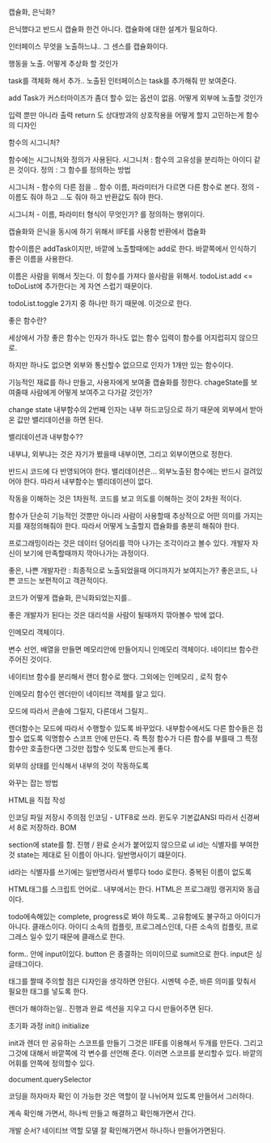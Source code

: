캡슐화, 은닉화?

은닉했다고 반드시 캡슐화 한건 아니다.
캡슐화에 대한 설계가 필요하다.

인터페이스 무엇을 노출하느냐.. 그 센스를 캡슐화이다.

행동을 노출. 어떻게 추상화 할 것인가

task를 객체화 해서 추가..
노출된 인터페이스는 task를 추가해줘 만 보여준다.

add Task가 커스터마이즈가 좀더 할수 있는 옵션이 없음.
어떻게 외부에 노출할 것인가

입력 뿐만 아니라 출력 return 도 상대방과의
상호작용을 어떻게 할지 고민하는게 함수의 디자인

함수의 시그니처?

함수에는 시그니처와 정의가 사용된다.
시그니처 : 함수의 고유성을 분리하는 아이디 같은 것이다.
정의 : 그 함수를 정의하는 방법

시그니처 - 함수의 다른 점을 .. 함수 이름, 파라미터가 다르면 다른 함수로 본다.
정의 - 이름도 줘야 하고 ...도 줘야 하고 반환값도 줘야 한다.

시그니처 - 이름, 파라미터 형식이 무엇인가? 를 정의하는 행위이다.

캡슐화와 은닉을 동시에 하기 위해서 IIFE를 사용함
반환에서 캡슐화

함수이름은 addTask이지만, 바깥에 노출할때에는 add로 한다.
바깥쪽에서 인식하기 좋은 이름을 사용한다.

이름은 사람을 위해서 짓는다. 이 함수를 가져다 쓸사람을 위해서.
todoList.add <= toDoList에 추가한다는 게 자연 스럽기 때문이다.

todoList.toggle 2가지 중 하나만 하기 때문에. 이것으로 한다.

좋은 함수란? 

세상에서 가장 좋은 함수는 인자가 하나도 없는 함수
입력이 함수를 어지럽히지 않으므로.

하지만 하나도 없으면 외부와 통신할수 없으므로 인자가 1개만 있는 함수이다.

기능적인 재료를 하나 만들고, 사용자에게 보여줄 캡슐화를 정한다.
chageState를 보여줄때 사람에게 어떻게 보여주고 다가갈 것인가?

change state 내부함수의 2번째 인자는 내부 하드코딩으로 하기 때문에 외부에서 받아온 값만
밸리데이션을 하면 된다.

밸리데이션과 내부함수??

내부냐, 외부냐는 것은 자기가 봤을때 내부이면, 그리고 외부이면으로 정한다.

반드시 코드에 다 반영되어야 한다.
밸리데이션은... 외부노출된 함수에는 반드시 걸려있어야 한다.
따라서 내부함수는 밸리데이션이 없다.

작동을 이해하는 것은 1차원적.
코드를 보고 의도를 이해하는 것이 2차원 적이다.

함수가 단순히 기능적인 것뿐만 아니라 사람이 사용할때 추상적으로 어떤 의미를 가지는
지를 재정의해줘야 한다. 따라서 어떻게 노출할지 캡슐화를 충분히 해줘야 한다.

프로그래밍이라는 것은 데이터 덩어리를 깍아 나가는 조각이라고 볼수 있다.
개발자 자신이 보기에 만족할때까지 깍아나가는 과정이다.

좋은, 나쁜 개발자란 : 최종적으로 노출되었을때 어디까지가 보여지는가?
좋은코드, 나쁜 코드는 보편적이고 객관적이다.

코드가 어떻게 캡슐화, 은닉화되었는지를.. 

좋은 개발자가 된다는 것은 대리석을 사람이 될때까지 깎아볼수 밖에 없다.

인메모리 객체이다.

변수 선언, 배열을 만들면 메모리안에 만들어지니 인메모리 객체이다.
네이티브 함수란 주어진 것이다.

네이티브 함수를 분리해서 랜더 함수로 했다.
그외에는 인메모리 , 로직 함수

인메모리 함수인 렌더만이 네이티브 객체를 알고 있다.

모드에 따라서 콘솔에 그릴지, 다른데서 그릴지..

렌더함수는 모드에 따라서 수행할수 있도록 바꾸었다.
내부함수에서도 다른 함수들은 접할수 없도록 익명함수 스코프 안에 만든다.
즉 특정 함수가 다른 함수를 부를때 그 특정함수만 호출한다면
그것만 접할수 잇도록 만드는게 좋다.

외부의 상태를 인식해서 내부의 것이 작동하도록

와꾸는 잡는 방법

HTML을 직접 작성

인코딩 파일 저장시 주의점
인코딩 - UTF8로 쓰라.
윈도우 기본값ANSI 따라서 신경써서 8로 저장하라.
BOM

section에 state를 함.
진행 / 완료
순서가 붙어있지 않으므로 ul
id는 식별자를 부여한 것
state는 제대로 된 이름이 아니다. 일반명사이기 떄문이다.

id라는 식별자를 쓰기에는 일반명사라서 별루다
todo 로한다. 중복된 이름이 없도록

HTML태그를 스크립트 언어로.. 내부에서는 한다.
HTML은 프로그래밍 랭귀지와 동급이다.

todo에속해있는 complete, progress로 봐야 하도록..
고유함에도 불구하고 아이디가 아니다. 클래스이다. 
아이디 소속의 컴플릿, 프로그레스인데, 다른 소속의 컴플릿, 프로그레스 일수 있기 때문에
클래스로 한다.

form.. 안에 input이있다.
button 은 종결하는 의미이므로 sumit으로 한다.
input은 싱글태그이다.

태그를 짤때 주의할 점은 디자인을 생각하면 안된다.
시멘텍 수준, 바른 의미를 맞춰서 필요한 태그를 넣도록 한다.

렌더가 해야하는일..
진행과 완료 섹션을 지우고 다시 만들어주면 된다.

초기화 과정 init()  initialize

init과 렌더 만 공유하는 스코프를 만들기
그것은 IIFE를 이용해서 두개를 만든다.
그리고 그것에 대해서 바깥쪽에 각 변수를 선언해 준다. 이러면 스코프를 분리할수 있다.
바깥의 어휘를 안쪽에 정의할수 있다.

document.querySelector

코딩을 하자마자 확인 이 가능한 것은
역할이 잘 나뉘어져 있도록 만들어서 그러하다.

계속 확인해 가면서, 하나씩 만들고 해결하고 확인해가면서 간다.


개발 순서?
네이티브
역할 모델 
잘 확인해가면서 하나하나 만들어가면된다.

